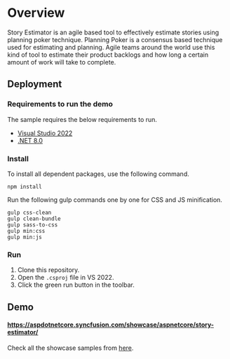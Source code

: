 # Overview

Story Estimator is an agile based tool to effectively estimate stories using planning poker technique. Planning Poker is a consensus based technique used for estimating and planning. Agile teams around the world use this kind of tool to estimate their product backlogs and how long a certain amount of work will take to complete.

## Deployment

### Requirements to run the demo

The sample requires the below requirements to run.

* [Visual Studio 2022](https://visualstudio.microsoft.com/vs/)
* [.NET 8.0](https://dotnet.microsoft.com/en-us/download/dotnet/8.0)

### Install

To install all dependent packages, use the following command.

```
npm install
```

Run the following gulp commands one by one for CSS and JS minification.

```
gulp css-clean
gulp clean-bundle
gulp sass-to-css
gulp min:css
gulp min:js
```

### Run

1. Clone this repository.
2. Open the `.csproj` file in VS 2022.
3. Click the green run button in the toolbar.

## Demo

#### <a href="https://aspdotnetcore.syncfusion.com/showcase/aspnetcore/story-estimator/" target="_blank">https://aspdotnetcore.syncfusion.com/showcase/aspnetcore/story-estimator/</a>

Check all the showcase samples from <a href="https://ej2.syncfusion.com/home/aspnetcore.html" target="_blank">here</a>.
